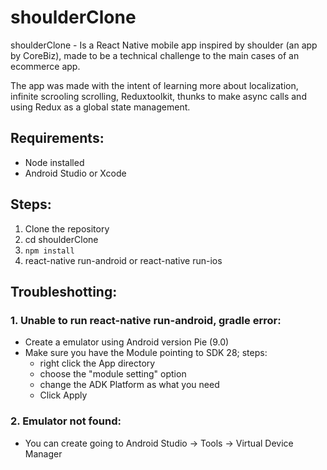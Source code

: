 # shoulderClone

shoulderClone - Is a React Native mobile app inspired by shoulder (an app by CoreBiz), made to be a technical challenge to the main cases of an ecommerce app.

The app was made with the intent of learning more about localization, infinite scrooling scrolling, Reduxtoolkit, thunks to make async calls and using Redux as a global
state management.

## Requirements: 
- Node installed
- Android Studio or Xcode

## Steps:
1. Clone the repository
2. cd shoulderClone
3. `npm install`
4. react-native run-android or react-native run-ios

## Troubleshotting:

### 1. Unable to run react-native run-android, gradle error: 
- Create a emulator using Android version Pie (9.0)
- Make sure you have the Module pointing to SDK 28; steps:
   - right click the App directory
   - choose the "module setting" option
   - change the ADK Platform as what you need
   - Click Apply

### 2. Emulator not found:
- You can create going to Android Studio -> Tools -> Virtual Device Manager
